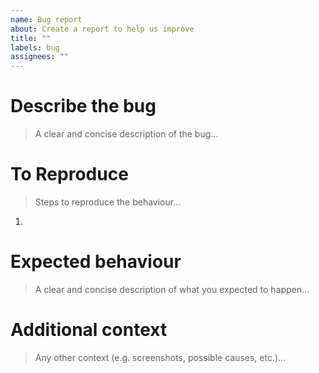 ```yaml
---
name: Bug report
about: Create a report to help us improve
title: ""
labels: bug
assignees: ""
---
```


# Describe the bug

> A clear and concise description of the bug...

<!-- write here -->

# To Reproduce

> Steps to reproduce the behaviour...

1.  <!-- write here -->

# Expected behaviour

> A clear and concise description of what you expected to happen...

<!-- write here -->

# Additional context

> Any other context (e.g. screenshots, possible causes, etc.)...

<!-- write here -->
